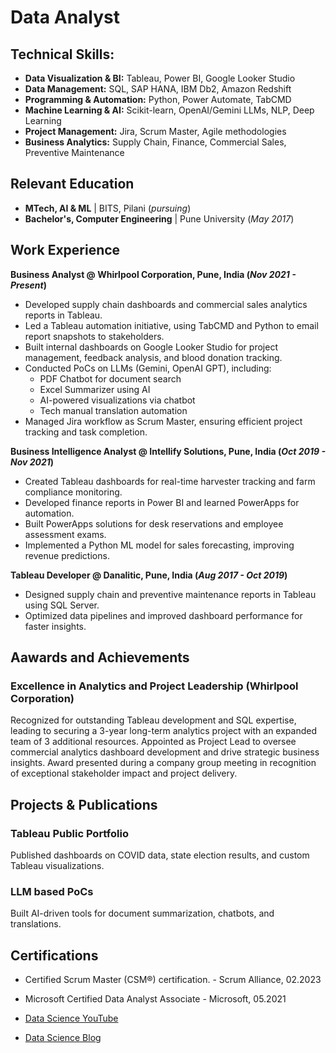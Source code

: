 # Data Analyst

## Technical Skills: 
- **Data Visualization & BI:** Tableau, Power BI, Google Looker Studio
- **Data Management:** SQL, SAP HANA, IBM Db2, Amazon Redshift
- **Programming & Automation:** Python, Power Automate, TabCMD
- **Machine Learning & AI:** Scikit-learn, OpenAI/Gemini LLMs, NLP, Deep Learning
- **Project Management:** Jira, Scrum Master, Agile methodologies
- **Business Analytics:** Supply Chain, Finance, Commercial Sales, Preventive Maintenance

## Relevant Education
- **MTech, AI & ML**	               | BITS, Pilani (_pursuing_)	 			        		
- **Bachelor's, Computer Engineering** | Pune University (_May 2017_)

## Work Experience
**Business Analyst @ Whirlpool Corporation, Pune, India (_Nov 2021 - Present_)**
- Developed supply chain dashboards and commercial sales analytics reports in Tableau.
- Led a Tableau automation initiative, using TabCMD and Python to email report snapshots to stakeholders.
- Built internal dashboards on Google Looker Studio for project management, feedback analysis, and blood donation tracking.
- Conducted PoCs on LLMs (Gemini, OpenAI GPT), including:
    - PDF Chatbot for document search
    - Excel Summarizer using AI
    - AI-powered visualizations via chatbot
    - Tech manual translation automation
- Managed Jira workflow as Scrum Master, ensuring efficient project tracking and task completion.

**Business Intelligence Analyst @ Intellify Solutions, Pune, India (_Oct 2019 - Nov 2021_)**
- Created Tableau dashboards for real-time harvester tracking and farm compliance monitoring.
- Developed finance reports in Power BI and learned PowerApps for automation.
- Built PowerApps solutions for desk reservations and employee assessment exams.
- Implemented a Python ML model for sales forecasting, improving revenue predictions.

**Tableau Developer @ Danalitic, Pune, India (_Aug 2017 - Oct 2019_)**
- Designed supply chain and preventive maintenance reports in Tableau using SQL Server.
- Optimized data pipelines and improved dashboard performance for faster insights.

## Aawards and Achievements
### Excellence in Analytics and Project Leadership (Whirlpool Corporation)

Recognized for outstanding Tableau development and SQL expertise, leading to securing a 3-year long-term analytics project with an expanded team of 3 additional resources. Appointed as Project Lead to oversee commercial analytics dashboard development and drive strategic business insights. Award presented during a company group meeting in recognition of exceptional stakeholder impact and project delivery.

## Projects & Publications
### Tableau Public Portfolio

Published dashboards on COVID data, state election results, and custom Tableau visualizations.

### LLM based PoCs

Built AI-driven tools for document summarization, chatbots, and translations.

## Certifications
- Certified Scrum Master (CSM®) certification. - Scrum Alliance, 02.2023
- Microsoft Certified Data Analyst Associate - Microsoft, 05.2021

- [Data Science YouTube]()
- [Data Science Blog]()
